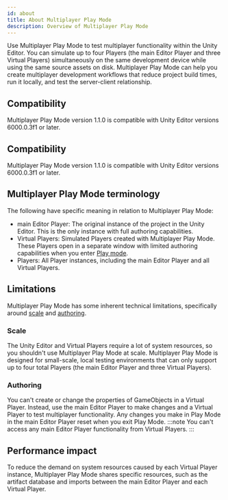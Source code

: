 ```yaml
---
id: about
title: About Multiplayer Play Mode
description: Overview of Multiplayer Play Mode
---
```


Use Multiplayer Play Mode to test multiplayer functionality within the Unity Editor. You can simulate up to four Players (the main Editor Player and three Virtual Players) simultaneously on the same development device while using the same source assets on disk. Multiplayer Play Mode can help you create multiplayer development workflows that reduce project build times, run it locally, and test the server-client relationship.

## Compatibility

Multiplayer Play Mode version 1.1.0 is compatible with Unity Editor versions 6000.0.3f1 or later.

## Compatibility

Multiplayer Play Mode version 1.1.0 is compatible with Unity Editor versions 6000.0.3f1 or later.

## Multiplayer Play Mode terminology

The following have specific meaning in relation to Multiplayer Play Mode:

* main Editor Player: The original instance of the project in the Unity Editor. This is the only instance with full authoring capabilities.
* Virtual Players: Simulated Players created with Multiplayer Play Mode. These Players open in a separate window with limited authoring capabilities when you enter [Play mode](https://docs.unity3d.com/Manual/GameView.html).
* Players: All Player instances, including the main Editor Player and all Virtual Players.

## Limitations

Multiplayer Play Mode has some inherent technical limitations, specifically around [scale](#scale) and [authoring](#authoring).

### Scale

The Unity Editor and Virtual Players require a lot of system resources, so you shouldn't use Multiplayer Play Mode at scale. Multiplayer Play Mode is designed for small-scale, local testing environments that can only support up to four total Players (the main Editor Player and three Virtual Players).

### Authoring
You can't create or change the properties of GameObjects in a Virtual Player. Instead, use the main Editor Player to make changes and a Virtual Player to test multiplayer functionality. Any changes you make in Play Mode in the main Editor Player reset when you exit Play Mode. 
:::note
You can't access any main Editor Player functionality from Virtual Players.
:::

## Performance impact

To reduce the demand on system resources caused by each Virtual Player instance, Multiplayer Play Mode shares specific resources, such as the artifact database and imports between the main Editor Player and each Virtual Player.
